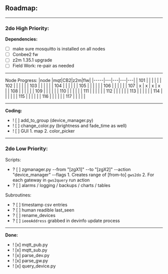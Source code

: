 
## Roadmap:
---

### 2do High Priority:

**Dependencies:**
- [ ] make sure mosquitto is installed on all nodes
- [ ] Conbee2 fw
- [ ] z2m 1.35.1 upgrade
- [ ] Field Work: re-pair as needed

---
Node Progress:
|node |mqt|CB2|z2m|flw|
|-----|---|---|---|---|
| 101 |   |   |   |   |
| 102 |   |   |   |   |
| 103 |   |   |   |   |
| 104 |   |   |   |   |
| 105 |   |   |   |   |
| 106 |   |   |   |   |
| 107 | x | x | x | x |
| 108 |   |   |   |   |
| 109 |   |   |   |   |
| 110 |   |   |   |   |
| 111 |   |   |   |   |
| 112 |   |   |   |   |
| 113 |   |   |   |   |
| 114 |   |   |   |   |
| 115 |   |   |   |   |
| 116 |   |   |   |   |
| 117 |   |   |   |   |


---

**Coding:**
- ! [ ] add_to_group (device_manager.py)
- ! [ ] change_color.py (brightness and fade_time as well)
- ! [ ] GUI
		1. map
		2. color_picker
---

### 2do Low Priority:

Scripts:
- ? [ ] zgmanager.py --from "[zgX1]" --to "[zgX2]" --action "device_manager" --flags
		1. Creates range of [from-to] `gws2do` 
		2. For each gateway in `gws2query` run action
- ? [ ] alarms / logging / backups / charts / tables

Subroutines:
- ? [ ] timestamp csv entries
- ? [ ] human readible last_seen
- ? [ ] rename_devices
- ? [ ] `ieeeAddress` grabbed in devinfo update process

---

**Done:**
- ! [x] mqtt_pub.py
- ! [x] mqtt_sub.py
- ! [x] parse_dev.py
- ! [x] parse_gw.py
- ! [x] query_device.py